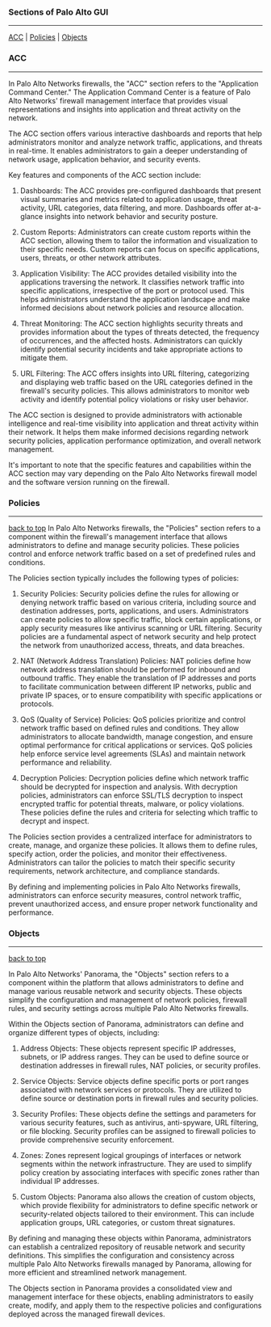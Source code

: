 
### Sections of Palo Alto GUI
---
[ACC](#acc) | [Policies](#policies) | [Objects](#objects)

### ACC
---
In Palo Alto Networks firewalls, the "ACC" section refers to the "Application Command Center." The Application Command Center is a feature of Palo Alto Networks' firewall management interface that provides visual representations and insights into application and threat activity on the network.

The ACC section offers various interactive dashboards and reports that help administrators monitor and analyze network traffic, applications, and threats in real-time. It enables administrators to gain a deeper understanding of network usage, application behavior, and security events.

Key features and components of the ACC section include:

1. Dashboards: The ACC provides pre-configured dashboards that present visual summaries and metrics related to application usage, threat activity, URL categories, data filtering, and more. Dashboards offer at-a-glance insights into network behavior and security posture.
    
2. Custom Reports: Administrators can create custom reports within the ACC section, allowing them to tailor the information and visualization to their specific needs. Custom reports can focus on specific applications, users, threats, or other network attributes.
    
3. Application Visibility: The ACC provides detailed visibility into the applications traversing the network. It classifies network traffic into specific applications, irrespective of the port or protocol used. This helps administrators understand the application landscape and make informed decisions about network policies and resource allocation.
    
4. Threat Monitoring: The ACC section highlights security threats and provides information about the types of threats detected, the frequency of occurrences, and the affected hosts. Administrators can quickly identify potential security incidents and take appropriate actions to mitigate them.
    
5. URL Filtering: The ACC offers insights into URL filtering, categorizing and displaying web traffic based on the URL categories defined in the firewall's security policies. This allows administrators to monitor web activity and identify potential policy violations or risky user behavior.
    

The ACC section is designed to provide administrators with actionable intelligence and real-time visibility into application and threat activity within their network. It helps them make informed decisions regarding network security policies, application performance optimization, and overall network management.

It's important to note that the specific features and capabilities within the ACC section may vary depending on the Palo Alto Networks firewall model and the software version running on the firewall.

### Policies 
---
[back to top](#sections%20of%20palo%20alto%20gui)
In Palo Alto Networks firewalls, the "Policies" section refers to a component within the firewall's management interface that allows administrators to define and manage security policies. These policies control and enforce network traffic based on a set of predefined rules and conditions.

The Policies section typically includes the following types of policies:

1. Security Policies: Security policies define the rules for allowing or denying network traffic based on various criteria, including source and destination addresses, ports, applications, and users. Administrators can create policies to allow specific traffic, block certain applications, or apply security measures like antivirus scanning or URL filtering. Security policies are a fundamental aspect of network security and help protect the network from unauthorized access, threats, and data breaches.
    
2. NAT (Network Address Translation) Policies: NAT policies define how network address translation should be performed for inbound and outbound traffic. They enable the translation of IP addresses and ports to facilitate communication between different IP networks, public and private IP spaces, or to ensure compatibility with specific applications or protocols.
    
3. QoS (Quality of Service) Policies: QoS policies prioritize and control network traffic based on defined rules and conditions. They allow administrators to allocate bandwidth, manage congestion, and ensure optimal performance for critical applications or services. QoS policies help enforce service level agreements (SLAs) and maintain network performance and reliability.
    
4. Decryption Policies: Decryption policies define which network traffic should be decrypted for inspection and analysis. With decryption policies, administrators can enforce SSL/TLS decryption to inspect encrypted traffic for potential threats, malware, or policy violations. These policies define the rules and criteria for selecting which traffic to decrypt and inspect.
    

The Policies section provides a centralized interface for administrators to create, manage, and organize these policies. It allows them to define rules, specify action, order the policies, and monitor their effectiveness. Administrators can tailor the policies to match their specific security requirements, network architecture, and compliance standards.

By defining and implementing policies in Palo Alto Networks firewalls, administrators can enforce security measures, control network traffic, prevent unauthorized access, and ensure proper network functionality and performance.


### Objects
---
[back to top](#sections%20of%20palo%20alto%20gui)

In Palo Alto Networks' Panorama, the "Objects" section refers to a component within the platform that allows administrators to define and manage various reusable network and security objects. These objects simplify the configuration and management of network policies, firewall rules, and security settings across multiple Palo Alto Networks firewalls.

Within the Objects section of Panorama, administrators can define and organize different types of objects, including:

1. Address Objects: These objects represent specific IP addresses, subnets, or IP address ranges. They can be used to define source or destination addresses in firewall rules, NAT policies, or security profiles.
    
2. Service Objects: Service objects define specific ports or port ranges associated with network services or protocols. They are utilized to define source or destination ports in firewall rules and security policies.
    
3. Security Profiles: These objects define the settings and parameters for various security features, such as antivirus, anti-spyware, URL filtering, or file blocking. Security profiles can be assigned to firewall policies to provide comprehensive security enforcement.
    
4. Zones: Zones represent logical groupings of interfaces or network segments within the network infrastructure. They are used to simplify policy creation by associating interfaces with specific zones rather than individual IP addresses.
    
5. Custom Objects: Panorama also allows the creation of custom objects, which provide flexibility for administrators to define specific network or security-related objects tailored to their environment. This can include application groups, URL categories, or custom threat signatures.
    

By defining and managing these objects within Panorama, administrators can establish a centralized repository of reusable network and security definitions. This simplifies the configuration and consistency across multiple Palo Alto Networks firewalls managed by Panorama, allowing for more efficient and streamlined network management.

The Objects section in Panorama provides a consolidated view and management interface for these objects, enabling administrators to easily create, modify, and apply them to the respective policies and configurations deployed across the managed firewall devices.

